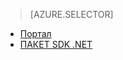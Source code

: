 ﻿> [AZURE.SELECTOR] 
- [Портал](../articles/media-services-portal-encoding-units.md)
- [ПАКЕТ SDK .NET](../articles/media-services-dotnet-encoding-units.md)


<!--HONumber=52-->